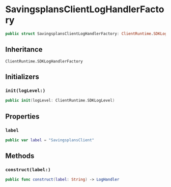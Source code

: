 # SavingsplansClientLogHandlerFactory

``` swift
public struct SavingsplansClientLogHandlerFactory: ClientRuntime.SDKLogHandlerFactory 
```

## Inheritance

`ClientRuntime.SDKLogHandlerFactory`

## Initializers

### `init(logLevel:)`

``` swift
public init(logLevel: ClientRuntime.SDKLogLevel) 
```

## Properties

### `label`

``` swift
public var label = "SavingsplansClient"
```

## Methods

### `construct(label:)`

``` swift
public func construct(label: String) -> LogHandler 
```

